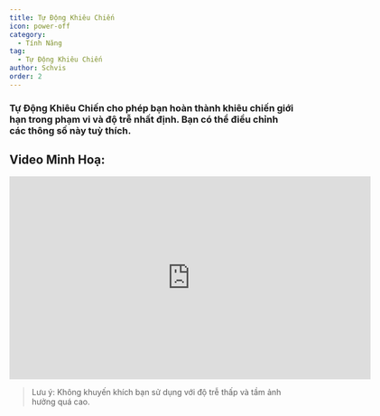 ```yaml
---
title: Tự Động Khiêu Chiến
icon: power-off
category:
  - Tính Năng
tag:
  - Tự Động Khiêu Chiến
author: Schvis
order: 2
---
```


### Tự Động Khiêu Chiến cho phép bạn hoàn thành khiêu chiến giới hạn trong phạm vi và độ trễ nhất định. Bạn có thể điều chỉnh các thông số này tuỳ thích.

## Video Minh Hoạ:

<div class="iframe-container"><iframe width="640" height="360" src="https://www.youtube.com/embed/7JNegfQiK2U?list=PL5eI1Tb64p56g27qfYk7VuFTz4FK6YrKa" title="Korepi - Auto Challenge" frameborder="0" allow="accelerometer; autoplay; clipboard-write; encrypted-media; gyroscope; picture-in-picture; web-share" allowfullscreen></iframe></div>

>Lưu ý: Không khuyến khích bạn sử dụng với độ trễ thấp và tầm ảnh hưởng quá cao.

